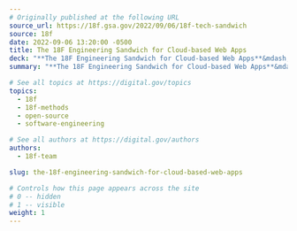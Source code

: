 ```yaml
---
# Originally published at the following URL
source_url: https://18f.gsa.gov/2022/09/06/18f-tech-sandwich
source: 18f
date: 2022-09-06 13:20:00 -0500
title: The 18F Engineering Sandwich for Cloud-based Web Apps
deck: "**The 18F Engineering Sandwich for Cloud-based Web Apps**&mdash;18F Engineering is often thought of as a technology shop, but that's too broad. There are very few technology choices we actually make at the project level, so, more often than not, we combine a limited set of technologies to make our applications. To explain this, we'll use the metaphor of a sandwich shop."
summary: "**The 18F Engineering Sandwich for Cloud-based Web Apps**&mdash;18F Engineering is often thought of as a technology shop, but that's too broad. There are very few technology choices we actually make at the project level, so, more often than not, we combine a limited set of technologies to make our applications. To explain this, we'll use the metaphor of a sandwich shop."

# See all topics at https://digital.gov/topics
topics:
  - 18f
  - 18f-methods
  - open-source
  - software-engineering

# See all authors at https://digital.gov/authors
authors:
  - 18f-team

slug: the-18f-engineering-sandwich-for-cloud-based-web-apps

# Controls how this page appears across the site
# 0 -- hidden
# 1 -- visible
weight: 1
---
```

